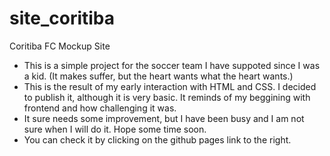 # site_coritiba
Coritiba FC Mockup Site
- This is a simple project for the soccer team I have suppoted
since I was a kid. (It makes suffer, but the heart wants what
the heart wants.)
- This is the result of my early interaction with HTML and CSS.
I decided to publish it, although it is very basic. It reminds of
my beggining with frontend and how challenging it was.
- It sure needs some improvement, but I have been busy and I am not
sure when I will do it. Hope some time soon.
- You can check it by clicking on the github pages link to the right.
